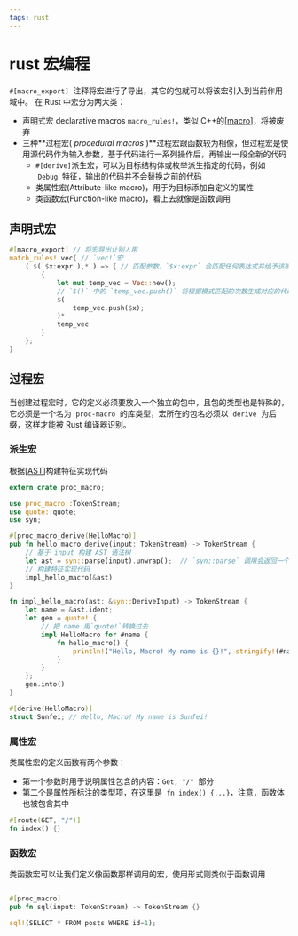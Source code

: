 ```yaml
---
tags: rust
---
```


# rust 宏编程

`#[macro_export]`  注释将宏进行了导出，其它的包就可以将该宏引入到当前作用域中。
在 Rust 中宏分为两大类：

- 声明式宏 declarative macros `macro_rules!`，类似 C++的[[macro]]，将被废弃
- 三种**过程宏( *procedural macros* )**过程宏跟函数较为相像，但过程宏是使用源代码作为输入参数，基于代码进行一系列操作后，再输出一段全新的代码
  - `#[derive]`派生宏，可以为目标结构体或枚举派生指定的代码，例如  `Debug`  特征，输出的代码并不会替换之前的代码
  - 类属性宏(Attribute-like macro)，用于为目标添加自定义的属性
  - 类函数宏(Function-like macro)，看上去就像是函数调用

## 声明式宏

```rust
#[macro_export] // 将宏导出让别人用
match_rules! vec{ // `vec!`宏
    ( $( $x:expr ),* ) => { // 匹配参数，`$x:expr` 会匹配任何表达式并给予该模式一个名称：`$x`；`*` 说明之前的模式可以出现零次也可以任意次，这里出现了三次
        {
            let mut temp_vec = Vec::new();
            // `$()` 中的 `temp_vec.push()` 将根据模式匹配的次数生成对应的代码
            $(
                temp_vec.push($x);
            )*
            temp_vec
        }
    };
}
```

## 过程宏

当创建过程宏时，它的定义必须要放入一个独立的包中，且包的类型也是特殊的，它必须是一个名为  `proc-macro`  的库类型，宏所在的包名必须以  `derive`  为后缀，这样才能被 Rust 编译器识别。

### 派生宏

根据[[AST]]构建特征实现代码

```rust
extern crate proc_macro;

use proc_macro::TokenStream;
use quote::quote;
use syn;

#[proc_macro_derive(HelloMacro)]
pub fn hello_macro_derive(input: TokenStream) -> TokenStream {
    // 基于 input 构建 AST 语法树
    let ast = syn::parse(input).unwrap();  // `syn::parse` 调用会返回一个 `DeriveInput` 结构体来代表解析后的 Rust 代码，
    // 构建特征实现代码
    impl_hello_macro(&ast)
}

fn impl_hello_macro(ast: &syn::DeriveInput) -> TokenStream {
    let name = &ast.ident;
    let gen = quote! {
        // 把 name 用`quote!`转换过去
        impl HelloMacro for #name {
            fn hello_macro() {
                println!("Hello, Macro! My name is {}!", stringify!(#name));
            }
        }
    };
    gen.into()
}

#[derive(HelloMacro)]
struct Sunfei; // Hello, Macro! My name is Sunfei!
```

### 属性宏

类属性宏的定义函数有两个参数：

- 第一个参数时用于说明属性包含的内容：`Get, "/"`  部分
- 第二个是属性所标注的类型项，在这里是  `fn index() {...}`，注意，函数体也被包含其中

```rust
#[route(GET, "/")]
fn index() {}
```

### 函数宏

类函数宏可以让我们定义像函数那样调用的宏，使用形式则类似于函数调用

```rust

#[proc_macro]
pub fn sql(input: TokenStream) -> TokenStream {}

sql!(SELECT * FROM posts WHERE id=1);
```

[//begin]: # "Autogenerated link references for markdown compatibility"
[macro]: ../../cpp/macro.md "macro"
[ast]: ../../compilers/model/AST.md "AST"
[//end]: # "Autogenerated link references"
